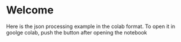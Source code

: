 # Welcome

Here is the json processing example in the colab format. To open it in goolge colab, push the button after opening the notebook 
